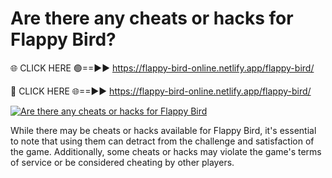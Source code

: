 # Are there any cheats or hacks for Flappy Bird?

🌐 CLICK HERE 🟢==►► https://flappy-bird-online.netlify.app/flappy-bird/

🔴 CLICK HERE 🌐==►► https://flappy-bird-online.netlify.app/flappy-bird/

[![Are there any cheats or hacks for Flappy Bird](https://media4.giphy.com/media/v1.Y2lkPTc5MGI3NjExOTU1MHRpMWhzdmVvNXh2dGJrdWRzN2M3eHp2eGZneGZkMHA2OGR5ayZlcD12MV9pbnRlcm5hbF9naWZfYnlfaWQmY3Q9Zw/ISFr8t7U4tPqEmaN76/giphy.gif)](https://flappy-bird-online.netlify.app/flappy-bird/)

While there may be cheats or hacks available for Flappy Bird, it's essential to note that using them can detract from the challenge and satisfaction of the game. Additionally, some cheats or hacks may violate the game's terms of service or be considered cheating by other players.
